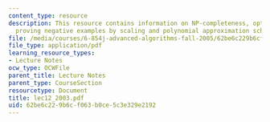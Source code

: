 ```yaml
---
content_type: resource
description: This resource contains information on NP-completeness, optimisation problems,
  proving negative examples by scaling and polynomial approximation schemes.
file: /media/courses/6-854j-advanced-algorithms-fall-2005/62be6c229b6cf063b0ce5c3e329e2192_lec12_2003.pdf
file_type: application/pdf
learning_resource_types:
- Lecture Notes
ocw_type: OCWFile
parent_title: Lecture Notes
parent_type: CourseSection
resourcetype: Document
title: lec12_2003.pdf
uid: 62be6c22-9b6c-f063-b0ce-5c3e329e2192
---
```

